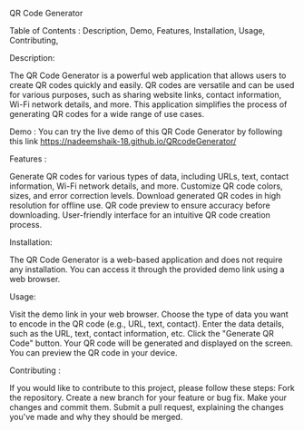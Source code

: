 QR Code Generator


Table of Contents :
Description,
Demo,
Features,
Installation,
Usage,
Contributing,

Description:

The QR Code Generator is a powerful web application that allows users to create QR codes quickly and easily. QR codes are versatile and can be used for various purposes, such as sharing website links, contact information, Wi-Fi network details, and more. This application simplifies the process of generating QR codes for a wide range of use cases.

Demo :
You can try the live demo of this QR Code Generator by following this link  https://nadeemshaik-18.github.io/QRcodeGenerator/

Features :

Generate QR codes for various types of data, including URLs, text, contact information, Wi-Fi network details, and more.
Customize QR code colors, sizes, and error correction levels.
Download generated QR codes in high resolution for offline use.
QR code preview to ensure accuracy before downloading.
User-friendly interface for an intuitive QR code creation process.

Installation:

The QR Code Generator is a web-based application and does not require any installation. You can access it through the provided demo link using a web browser.

Usage:

Visit the demo link in your web browser.
Choose the type of data you want to encode in the QR code (e.g., URL, text, contact).
Enter the data details, such as the URL, text, contact information, etc.
Click the "Generate QR Code" button.
Your QR code will be generated and displayed on the screen.
You can preview the QR code in your device.

Contributing :

If you would like to contribute to this project, please follow these steps:
Fork the repository.
Create a new branch for your feature or bug fix.
Make your changes and commit them.
Submit a pull request, explaining the changes you've made and why they should be merged.
